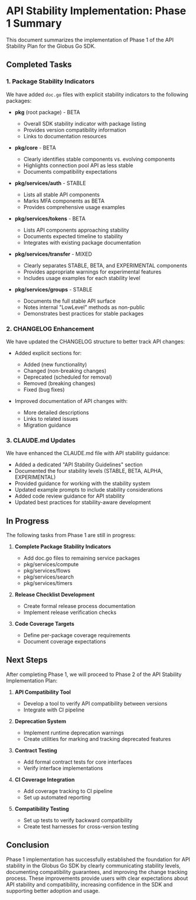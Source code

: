 <!-- SPDX-License-Identifier: Apache-2.0 -->
<!-- Copyright (c) 2025 Scott Friedman and Project Contributors -->

# API Stability Implementation: Phase 1 Summary

This document summarizes the implementation of Phase 1 of the API Stability Plan for the Globus Go SDK.

## Completed Tasks

### 1. Package Stability Indicators

We have added `doc.go` files with explicit stability indicators to the following packages:

- **pkg** (root package) - BETA
  - Overall SDK stability indicator with package listing
  - Provides version compatibility information
  - Links to documentation resources

- **pkg/core** - BETA
  - Clearly identifies stable components vs. evolving components
  - Highlights connection pool API as less stable
  - Documents compatibility expectations

- **pkg/services/auth** - STABLE
  - Lists all stable API components
  - Marks MFA components as BETA
  - Provides comprehensive usage examples

- **pkg/services/tokens** - BETA
  - Lists API components approaching stability
  - Documents expected timeline to stability
  - Integrates with existing package documentation

- **pkg/services/transfer** - MIXED
  - Clearly separates STABLE, BETA, and EXPERIMENTAL components
  - Provides appropriate warnings for experimental features
  - Includes usage examples for each stability level

- **pkg/services/groups** - STABLE
  - Documents the full stable API surface
  - Notes internal "LowLevel" methods as non-public
  - Demonstrates best practices for stable packages

### 2. CHANGELOG Enhancement

We have updated the CHANGELOG structure to better track API changes:

- Added explicit sections for:
  - Added (new functionality)
  - Changed (non-breaking changes)
  - Deprecated (scheduled for removal)
  - Removed (breaking changes)
  - Fixed (bug fixes)

- Improved documentation of API changes with:
  - More detailed descriptions
  - Links to related issues
  - Migration guidance

### 3. CLAUDE.md Updates

We have enhanced the CLAUDE.md file with API stability guidance:

- Added a dedicated "API Stability Guidelines" section
- Documented the four stability levels (STABLE, BETA, ALPHA, EXPERIMENTAL)
- Provided guidance for working with the stability system
- Updated example prompts to include stability considerations
- Added code review guidance for API stability
- Updated best practices for stability-aware development

## In Progress

The following tasks from Phase 1 are still in progress:

1. **Complete Package Stability Indicators**
   - Add doc.go files to remaining service packages
   - pkg/services/compute
   - pkg/services/flows
   - pkg/services/search
   - pkg/services/timers

2. **Release Checklist Development**
   - Create formal release process documentation
   - Implement release verification checks

3. **Code Coverage Targets**
   - Define per-package coverage requirements
   - Document coverage expectations

## Next Steps

After completing Phase 1, we will proceed to Phase 2 of the API Stability Implementation Plan:

1. **API Compatibility Tool**
   - Develop a tool to verify API compatibility between versions
   - Integrate with CI pipeline

2. **Deprecation System**
   - Implement runtime deprecation warnings
   - Create utilities for marking and tracking deprecated features

3. **Contract Testing**
   - Add formal contract tests for core interfaces
   - Verify interface implementations

4. **CI Coverage Integration**
   - Add coverage tracking to CI pipeline
   - Set up automated reporting

5. **Compatibility Testing**
   - Set up tests to verify backward compatibility
   - Create test harnesses for cross-version testing

## Conclusion

Phase 1 implementation has successfully established the foundation for API stability in the Globus Go SDK by clearly communicating stability levels, documenting compatibility guarantees, and improving the change tracking process. These improvements provide users with clear expectations about API stability and compatibility, increasing confidence in the SDK and supporting better adoption and usage.